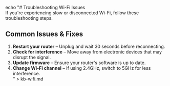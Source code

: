 echo "# Troubleshooting Wi-Fi Issues  
If you're experiencing slow or disconnected Wi-Fi, follow these troubleshooting steps.  

## Common Issues & Fixes  
1. **Restart your router** – Unplug and wait 30 seconds before reconnecting.  
2. **Check for interference** – Move away from electronic devices that may disrupt the signal.  
3. **Update firmware** – Ensure your router's software is up to date.  
4. **Change Wi-Fi channel** – If using 2.4GHz, switch to 5GHz for less interference.  
" > kb-wifi.md
